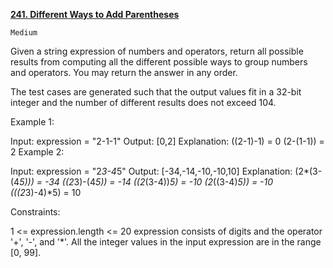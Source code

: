 [**241. Different Ways to Add Parentheses**](https://leetcode.com/problems/different-ways-to-add-parentheses/description)

    Medium

Given a string expression of numbers and operators, return all possible results from computing all the different possible ways to group numbers and operators. You may return the answer in any order.

The test cases are generated such that the output values fit in a 32-bit integer and the number of different results does not exceed 104.



Example 1:

Input: expression = "2-1-1"
Output: [0,2]
Explanation:
((2-1)-1) = 0
(2-(1-1)) = 2
Example 2:

Input: expression = "2*3-4*5"
Output: [-34,-14,-10,-10,10]
Explanation:
(2*(3-(4*5))) = -34
((2*3)-(4*5)) = -14
((2*(3-4))*5) = -10
(2*((3-4)*5)) = -10
(((2*3)-4)*5) = 10


Constraints:

1 <= expression.length <= 20
expression consists of digits and the operator '+', '-', and '*'.
All the integer values in the input expression are in the range [0, 99].